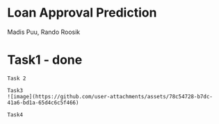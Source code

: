 # Loan Approval Prediction
Madis Puu, Rando Roosik
# Task1 - done 
```
Task 2
```
```
Task3
![image](https://github.com/user-attachments/assets/78c54728-b7dc-41a6-bd1a-65d4c6c5f466)

```
```
Task4
```
